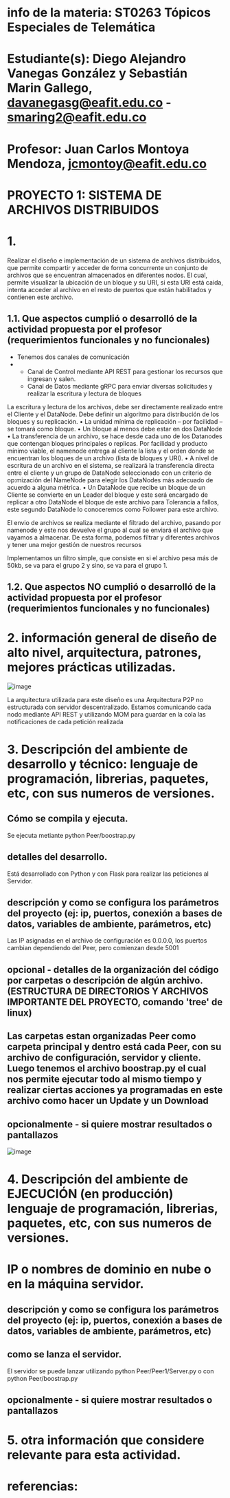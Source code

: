 # info de la materia: ST0263 Tópicos Especiales de Telemática
#
# Estudiante(s): Diego Alejandro Vanegas González y Sebastián Marin Gallego, davanegasg@eafit.edu.co - smaring2@eafit.edu.co
#
# Profesor: Juan Carlos Montoya Mendoza, jcmontoy@eafit.edu.co


# PROYECTO 1: SISTEMA DE ARCHIVOS DISTRIBUIDOS
#
# 1. 
Realizar el diseño e implementación de un sistema de archivos distribuidos, que permite compartir y acceder de forma concurrente un conjunto de archivos que se encuentran almacenados en diferentes nodos. El cual, permite visualizar la ubicación de un bloque y su URI, si esta URI está caida, intenta acceder al archivo en el resto de puertos que están habilitados y contienen este archivo.

## 1.1. Que aspectos cumplió o desarrolló de la actividad propuesta por el profesor (requerimientos funcionales y no funcionales)

- Tenemos dos canales de comunicación
- - Canal de Control mediante API REST para gestionar los recursos que ingresan y salen.
  - Canal de Datos mediante gRPC para enviar diversas solicitudes y realizar la escritura y lectura de bloques
 
La escritura y lectura de los archivos, debe ser directamente realizado entre el Cliente y el
DataNode. Debe definir un algoritmo para distribución de los bloques y su replicación.
• La unidad mínima de replicación – por facilidad – se tomará como bloque.
• Un bloque al menos debe estar en dos DataNode
• La transferencia de un archivo, se hace desde cada uno de los Datanodes que contengan
bloques principales o replicas. Por facilidad y producto mínimo viable, el namenode
entrega al cliente la lista y el orden donde se encuentran los bloques de un archivo (lista
de bloques y URI).
• A nivel de escritura de un archivo en el sistema, se realizará la transferencia directa entre
el cliente y un grupo de DataNode seleccionado con un criterio de op:mización del
NameNode para elegir los DataNodes más adecuado de acuerdo a alguna métrica.
• Un DataNode que recibe un bloque de un Cliente se convierte en un Leader del bloque y
este será encargado de replicar a otro DataNode el bloque de este archivo para Tolerancia
a fallos, este segundo DataNode lo conoceremos como Follower para este archivo.

El envio de archivos se realiza mediante el filtrado del archivo, pasando por namenode y este nos devuelve el grupo al cual se enviará el archivo que vayamos a almacenar. De esta forma, podemos filtrar y diferentes archivos y tener una mejor gestión de nuestros recursos

Implementamos un filtro simple, que consiste en si el archivo pesa más de 50kb, se va para el grupo 2 y sino, se va para el grupo 1.

## 1.2. Que aspectos NO cumplió o desarrolló de la actividad propuesta por el profesor (requerimientos funcionales y no funcionales)

# 2. información general de diseño de alto nivel, arquitectura, patrones, mejores prácticas utilizadas.

![image](https://github.com/davanegasg/davanegasg-ST0263/assets/68928488/c4d4c844-3a20-4e47-b28f-b42c61c16998)

La arquitectura utilizada para este diseño es una Arquitectura P2P no estructurada con servidor descentralizado. 
Estamos comunicando cada nodo mediante API REST y utilizando MOM para guardar en la cola las notificaciones de cada petición realizada

# 3. Descripción del ambiente de desarrollo y técnico: lenguaje de programación, librerias, paquetes, etc, con sus numeros de versiones.

## Cómo se compila y ejecuta.
Se ejecuta metiante python Peer/boostrap.py
## detalles del desarrollo.
Está desarrollado con Python y con Flask para realizar las peticiones al Servidor.

## descripción y como se configura los parámetros del proyecto (ej: ip, puertos, conexión a bases de datos, variables de ambiente, parámetros, etc)
Las IP asignadas en el archivo de configuración es 0.0.0.0, los puertos cambian dependiendo del Peer, pero comienzan desde 5001

## opcional - detalles de la organización del código por carpetas o descripción de algún archivo. (ESTRUCTURA DE DIRECTORIOS Y ARCHIVOS IMPORTANTE DEL PROYECTO, comando 'tree' de linux)
## Las carpetas estan organizadas Peer como carpeta principal y dentro está cada Peer, con su archivo de configuración, servidor y cliente. Luego tenemos el archivo boostrap.py el cual nos permite ejecutar todo al mismo tiempo y realizar ciertas acciones ya programadas en este archivo como hacer un Update y un Download
## opcionalmente - si quiere mostrar resultados o pantallazos 
![image](https://github.com/davanegasg/davanegasg-ST0263/assets/68928488/f927bda5-a398-4144-a5a8-682fdaf3a56f)

# 4. Descripción del ambiente de EJECUCIÓN (en producción) lenguaje de programación, librerias, paquetes, etc, con sus numeros de versiones.

# IP o nombres de dominio en nube o en la máquina servidor.

## descripción y como se configura los parámetros del proyecto (ej: ip, puertos, conexión a bases de datos, variables de ambiente, parámetros, etc)

## como se lanza el servidor.

El servidor se puede lanzar utilizando python Peer/Peer1/Server.py o con python Peer/boostrap.py

## opcionalmente - si quiere mostrar resultados o pantallazos 

# 5. otra información que considere relevante para esta actividad.

# referencias:

